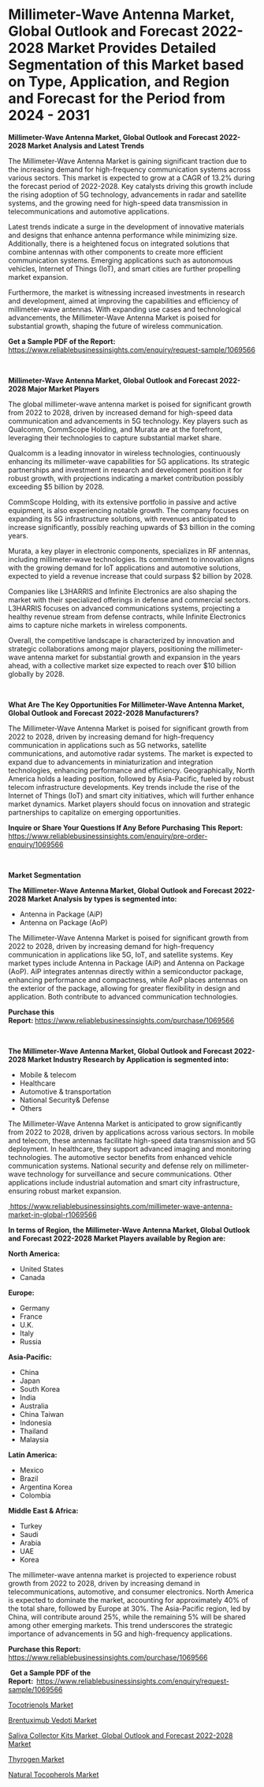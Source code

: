 <p><h1>Millimeter-Wave Antenna Market, Global Outlook and Forecast 2022-2028 Market Provides Detailed Segmentation of this Market based on Type, Application, and Region and Forecast for the Period from 2024 - 2031</h1></p><p><strong>Millimeter-Wave Antenna Market, Global Outlook and Forecast 2022-2028 Market Analysis and Latest Trends</strong></p>
<p><p>The Millimeter-Wave Antenna Market is gaining significant traction due to the increasing demand for high-frequency communication systems across various sectors. This market is expected to grow at a CAGR of 13.2% during the forecast period of 2022-2028. Key catalysts driving this growth include the rising adoption of 5G technology, advancements in radar and satellite systems, and the growing need for high-speed data transmission in telecommunications and automotive applications. </p><p>Latest trends indicate a surge in the development of innovative materials and designs that enhance antenna performance while minimizing size. Additionally, there is a heightened focus on integrated solutions that combine antennas with other components to create more efficient communication systems. Emerging applications such as autonomous vehicles, Internet of Things (IoT), and smart cities are further propelling market expansion. </p><p>Furthermore, the market is witnessing increased investments in research and development, aimed at improving the capabilities and efficiency of millimeter-wave antennas. With expanding use cases and technological advancements, the Millimeter-Wave Antenna Market is poised for substantial growth, shaping the future of wireless communication.</p></p>
<p><strong>Get a Sample PDF of the Report:&nbsp;</strong> <a href="https://www.reliablebusinessinsights.com/enquiry/request-sample/1069566?utm_campaign=102&utm_medium=2&utm_source=Github&utm_content=ia&utm_term=04122024&utm_id=millimeter-wave-antenna-market-global-outlook-and-forecast-2022-2028">https://www.reliablebusinessinsights.com/enquiry/request-sample/1069566</a></p>
<p>&nbsp;</p>
<p><strong>Millimeter-Wave Antenna Market, Global Outlook and Forecast 2022-2028 Major Market Players</strong></p>
<p><p>The global millimeter-wave antenna market is poised for significant growth from 2022 to 2028, driven by increased demand for high-speed data communication and advancements in 5G technology. Key players such as Qualcomm, CommScope Holding, and Murata are at the forefront, leveraging their technologies to capture substantial market share.</p><p>Qualcomm is a leading innovator in wireless technologies, continuously enhancing its millimeter-wave capabilities for 5G applications. Its strategic partnerships and investment in research and development position it for robust growth, with projections indicating a market contribution possibly exceeding $5 billion by 2028.</p><p>CommScope Holding, with its extensive portfolio in passive and active equipment, is also experiencing notable growth. The company focuses on expanding its 5G infrastructure solutions, with revenues anticipated to increase significantly, possibly reaching upwards of $3 billion in the coming years.</p><p>Murata, a key player in electronic components, specializes in RF antennas, including millimeter-wave technologies. Its commitment to innovation aligns with the growing demand for IoT applications and automotive solutions, expected to yield a revenue increase that could surpass $2 billion by 2028.</p><p>Companies like L3HARRIS and Infinite Electronics are also shaping the market with their specialized offerings in defense and commercial sectors. L3HARRIS focuses on advanced communications systems, projecting a healthy revenue stream from defense contracts, while Infinite Electronics aims to capture niche markets in wireless components.</p><p>Overall, the competitive landscape is characterized by innovation and strategic collaborations among major players, positioning the millimeter-wave antenna market for substantial growth and expansion in the years ahead, with a collective market size expected to reach over $10 billion globally by 2028.</p></p>
<p>&nbsp;</p>
<p><strong>What Are The Key Opportunities For Millimeter-Wave Antenna Market, Global Outlook and Forecast 2022-2028 Manufacturers?</strong></p>
<p><p>The Millimeter-Wave Antenna Market is poised for significant growth from 2022 to 2028, driven by increasing demand for high-frequency communication in applications such as 5G networks, satellite communications, and automotive radar systems. The market is expected to expand due to advancements in miniaturization and integration technologies, enhancing performance and efficiency. Geographically, North America holds a leading position, followed by Asia-Pacific, fueled by robust telecom infrastructure developments. Key trends include the rise of the Internet of Things (IoT) and smart city initiatives, which will further enhance market dynamics. Market players should focus on innovation and strategic partnerships to capitalize on emerging opportunities.</p></p>
<p><strong>Inquire or Share Your Questions If Any Before Purchasing This Report:</strong> <a href="https://www.reliablebusinessinsights.com/enquiry/pre-order-enquiry/1069566?utm_campaign=102&utm_medium=2&utm_source=Github&utm_content=ia&utm_term=04122024&utm_id=millimeter-wave-antenna-market-global-outlook-and-forecast-2022-2028">https://www.reliablebusinessinsights.com/enquiry/pre-order-enquiry/1069566</a></p>
<p>&nbsp;</p>
<p><strong>Market Segmentation</strong></p>
<p><strong>The Millimeter-Wave Antenna Market, Global Outlook and Forecast 2022-2028 Market Analysis by types is segmented into:</strong></p>
<p><ul><li>Antenna in Package (AiP)</li><li>Antenna on Package (AoP)</li></ul></p>
<p><p>The Millimeter-Wave Antenna Market is poised for significant growth from 2022 to 2028, driven by increasing demand for high-frequency communication in applications like 5G, IoT, and satellite systems. Key market types include Antenna in Package (AiP) and Antenna on Package (AoP). AiP integrates antennas directly within a semiconductor package, enhancing performance and compactness, while AoP places antennas on the exterior of the package, allowing for greater flexibility in design and application. Both contribute to advanced communication technologies.</p></p>
<p><strong>Purchase this Report:&nbsp;</strong><a href="https://www.reliablebusinessinsights.com/purchase/1069566?utm_campaign=102&utm_medium=2&utm_source=Github&utm_content=ia&utm_term=04122024&utm_id=millimeter-wave-antenna-market-global-outlook-and-forecast-2022-2028">https://www.reliablebusinessinsights.com/purchase/1069566</a></p>
<p>&nbsp;</p>
<p><strong>The Millimeter-Wave Antenna Market, Global Outlook and Forecast 2022-2028 Market Industry Research by Application is segmented into:</strong></p>
<p><ul><li>Mobile & telecom</li><li>Healthcare</li><li>Automotive & transportation</li><li>National Security& Defense</li><li>Others</li></ul></p>
<p><p>The Millimeter-Wave Antenna Market is anticipated to grow significantly from 2022 to 2028, driven by applications across various sectors. In mobile and telecom, these antennas facilitate high-speed data transmission and 5G deployment. In healthcare, they support advanced imaging and monitoring technologies. The automotive sector benefits from enhanced vehicle communication systems. National security and defense rely on millimeter-wave technology for surveillance and secure communications. Other applications include industrial automation and smart city infrastructure, ensuring robust market expansion.</p></p>
<p><a href="https://www.reliablebusinessinsights.com/millimeter-wave-antenna-market-in-global-r1069566?utm_campaign=102&utm_medium=2&utm_source=Github&utm_content=ia&utm_term=04122024&utm_id=millimeter-wave-antenna-market-global-outlook-and-forecast-2022-2028">&nbsp;https://www.reliablebusinessinsights.com/millimeter-wave-antenna-market-in-global-r1069566</a></p>
<p><strong>In terms of Region, the Millimeter-Wave Antenna Market, Global Outlook and Forecast 2022-2028 Market Players available by Region are:</strong></p>
<p>
    <p> <strong> North America: </strong>
        <ul>
            <li>United States</li>
            <li>Canada</li>
        </ul>
        </p> 
    <p> <strong> Europe: </strong>
        <ul>
            <li>Germany</li>
            <li>France</li>
            <li>U.K.</li>
            <li>Italy</li>
            <li>Russia</li>
        </ul>
        </p> 
    <p> <strong> Asia-Pacific: </strong>
        <ul>
            <li>China</li>
            <li>Japan</li>
            <li>South Korea</li>
            <li>India</li>
            <li>Australia</li>
            <li>China Taiwan</li>
            <li>Indonesia</li>
            <li>Thailand</li>
            <li>Malaysia</li>
        </ul>
        </p> 
    <p> <strong> Latin America: </strong>
        <ul>
            <li>Mexico</li>
            <li>Brazil</li>
            <li>Argentina Korea</li>
            <li>Colombia</li>
        </ul>
        </p> 
    <p> <strong> Middle East & Africa: </strong>
        <ul>
            <li>Turkey</li>
            <li>Saudi</li>
            <li>Arabia</li>
            <li>UAE</li>
            <li>Korea</li>
        </ul>
    </p>
    </p>
<p><p>The millimeter-wave antenna market is projected to experience robust growth from 2022 to 2028, driven by increasing demand in telecommunications, automotive, and consumer electronics. North America is expected to dominate the market, accounting for approximately 40% of the total share, followed by Europe at 30%. The Asia-Pacific region, led by China, will contribute around 25%, while the remaining 5% will be shared among other emerging markets. This trend underscores the strategic importance of advancements in 5G and high-frequency applications.</p></p>
<p><strong>Purchase this Report: </strong><a href="https://www.reliablebusinessinsights.com/purchase/1069566?utm_campaign=102&utm_medium=2&utm_source=Github&utm_content=ia&utm_term=04122024&utm_id=millimeter-wave-antenna-market-global-outlook-and-forecast-2022-2028">https://www.reliablebusinessinsights.com/purchase/1069566</a></p>
<p>&nbsp;<strong>Get a Sample PDF of the Report:&nbsp;&nbsp;</strong><a href="https://www.reliablebusinessinsights.com/enquiry/request-sample/1069566?utm_campaign=102&utm_medium=2&utm_source=Github&utm_content=ia&utm_term=04122024&utm_id=millimeter-wave-antenna-market-global-outlook-and-forecast-2022-2028">https://www.reliablebusinessinsights.com/enquiry/request-sample/1069566</a></p>
<p><strong></strong></p>
<p><p><a href="https://www.linkedin.com/pulse/comprehensive-market-analysis-tocotrienols-projected-lbqpc?utm_campaign=102&utm_medium=2&utm_source=Github&utm_content=ia&utm_term=04122024&utm_id=millimeter-wave-antenna-market-global-outlook-and-forecast-2022-2028">Tocotrienols Market</a></p><p><a href="https://issuu.com/reportprime-2/docs/brentuximub-vedoti-market-size-2030.pptx?utm_campaign=102&utm_medium=2&utm_source=Github&utm_content=ia&utm_term=04122024&utm_id=millimeter-wave-antenna-market-global-outlook-and-forecast-2022-2028">Brentuximub Vedoti Market</a></p><p><a href="https://github.com/NargisHussain75/Market-Research-Report-List-1/blob/main/saliva-collector-kits-market-global-outlook-and-forecast-2022-2028-market.md?utm_campaign=102&utm_medium=2&utm_source=Github&utm_content=ia&utm_term=04122024&utm_id=millimeter-wave-antenna-market-global-outlook-and-forecast-2022-2028">Saliva Collector Kits Market, Global Outlook and Forecast 2022-2028 Market</a></p><p><a href="https://issuu.com/reportprime-2/docs/thyrogen-market-size-2030.pptx?utm_campaign=102&utm_medium=2&utm_source=Github&utm_content=ia&utm_term=04122024&utm_id=millimeter-wave-antenna-market-global-outlook-and-forecast-2022-2028">Thyrogen Market</a></p><p><a href="https://www.linkedin.com/pulse/forecasts-growth-opportunities-natural-tocopherols-industry-gra5c?utm_campaign=102&utm_medium=2&utm_source=Github&utm_content=ia&utm_term=04122024&utm_id=millimeter-wave-antenna-market-global-outlook-and-forecast-2022-2028">Natural Tocopherols Market</a></p></p>